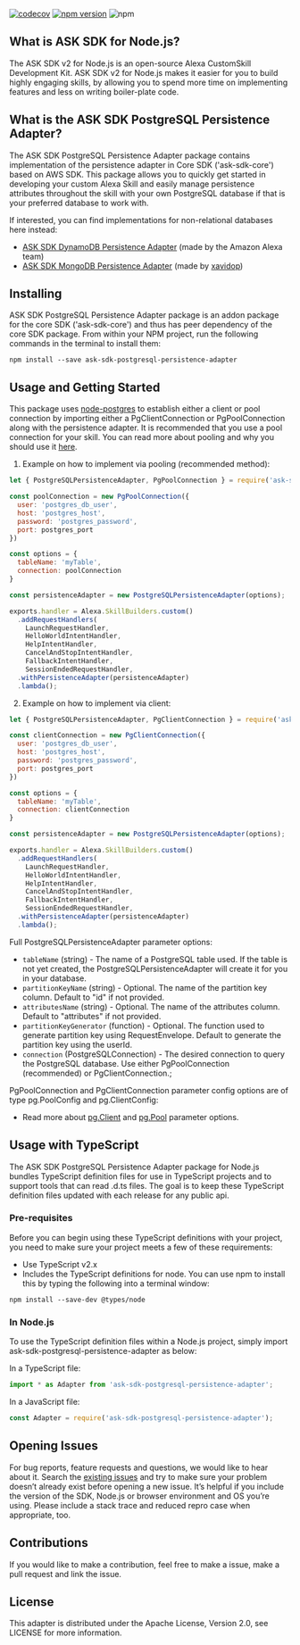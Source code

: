 [![codecov](https://codecov.io/github/bryanleemoore/ask-sdk-postgresql-persistence-adapter/branch/main/graph/badge.svg?token=PRAU3C5NFJ)](https://app.codecov.io/github/bryanleemoore/ask-sdk-postgresql-persistence-adapter)
[![npm version](https://badge.fury.io/js/ask-sdk-postgresql-persistence-adapter.svg)](https://badge.fury.io/js/ask-sdk-postgresql-persistence-adapter)
![npm](https://img.shields.io/npm/dt/ask-sdk-postgresql-persistence-adapter)

## What is ASK SDK for Node.js?

The ASK SDK v2 for Node.js is an open-source Alexa CustomSkill Development Kit. ASK SDK v2 for Node.js makes it easier for you to build highly engaging skills, by allowing you to spend more time on implementing features and less on writing boiler-plate code.

## What is the ASK SDK PostgreSQL Persistence Adapter?

The ASK SDK PostgreSQL Persistence Adapter package contains implementation of the persistence adapter in Core SDK ('ask-sdk-core') based on AWS SDK. This package allows you to quickly get started in developing your custom Alexa Skill and easily manage persistence attributes throughout the skill with your own PostgreSQL database if that is your preferred database to work with.

If interested, you can find implementations for non-relational databases here instead:
  - [ASK SDK DynamoDB Persistence Adapter](https://www.npmjs.com/package/ask-sdk-dynamodb-persistence-adapter) (made by the Amazon Alexa team)
  - [ASK SDK MongoDB Persistence Adapter](https://www.npmjs.com/package/ask-sdk-mongodb-persistence-adapter) (made by [xavidop](https://github.com/xavidop))

## Installing
ASK SDK PostgreSQL Persistence Adapter package is an addon package for the core SDK ('ask-sdk-core') and thus has peer dependency of the core SDK package. From within your NPM project, run the following commands in the terminal to install them:

```
npm install --save ask-sdk-postgresql-persistence-adapter
```

## Usage and Getting Started

This package uses [node-postgres](https://node-postgres.com/) to establish either a client or pool connection by importing either a PgClientConnection or PgPoolConnection along with the persistence adapter. It is recommended that you use a pool connection for your skill. You can read more about pooling and why you should use it [here](https://node-postgres.com/).





1. Example on how to implement via pooling (recommended method):

```javascript
let { PostgreSQLPersistenceAdapter, PgPoolConnection } = require('ask-sdk-postgresql-persistence-adapter');

const poolConnection = new PgPoolConnection({
  user: 'postgres_db_user',
  host: 'postgres_host',
  password: 'postgres_password',
  port: postgres_port
})

const options = {
  tableName: 'myTable',
  connection: poolConnection
}

const persistenceAdapter = new PostgreSQLPersistenceAdapter(options);

exports.handler = Alexa.SkillBuilders.custom()
  .addRequestHandlers(
    LaunchRequestHandler,
    HelloWorldIntentHandler,
    HelpIntentHandler,
    CancelAndStopIntentHandler,
    FallbackIntentHandler,
    SessionEndedRequestHandler,
  .withPersistenceAdapter(persistenceAdapter)
  .lambda();
```

2. Example on how to implement via client:

```javascript
let { PostgreSQLPersistenceAdapter, PgClientConnection } = require('ask-sdk-postgresql-persistence-adapter');

const clientConnection = new PgClientConnection({
  user: 'postgres_db_user',
  host: 'postgres_host',
  password: 'postgres_password',
  port: postgres_port
})

const options = {
  tableName: 'myTable',
  connection: clientConnection
}

const persistenceAdapter = new PostgreSQLPersistenceAdapter(options);

exports.handler = Alexa.SkillBuilders.custom()
  .addRequestHandlers(
    LaunchRequestHandler,
    HelloWorldIntentHandler,
    HelpIntentHandler,
    CancelAndStopIntentHandler,
    FallbackIntentHandler,
    SessionEndedRequestHandler,
  .withPersistenceAdapter(persistenceAdapter)
  .lambda();
```

Full PostgreSQLPersistenceAdapter parameter options:
- `tableName` (string) - The name of a PostgreSQL table used. If the table is not yet created, the PostgreSQLPersistenceAdapter will create it for you in your database.
- `partitionKeyName` (string) - Optional. The name of the partition key column. Default to "id" if not provided.
- `attributesName` (string) - Optional.  The name of the attributes column. Default to "attributes" if not provided.
- `partitionKeyGenerator` (function) - Optional. The function used to generate partition key using RequestEnvelope. Default to generate the partition key using the userId.
- `connection` (PostgreSQLConnection) - The desired connection to query the PostgreSQL database. Use either PgPoolConnection (recommended) or PgClientConnection.;

PgPoolConnection and PgClientConnection parameter config options are of type pg.PoolConfig and pg.ClientConfig:
- Read more about [pg.Client](https://node-postgres.com/apis/client) and [pg.Pool](https://node-postgres.com/apis/pool) parameter options.


## Usage with TypeScript
The ASK SDK PostgreSQL Persistence Adapter package for Node.js bundles TypeScript definition files for use in TypeScript projects and to support tools that can read .d.ts files. The goal is to keep these TypeScript definition files updated with each release for any public api.

### Pre-requisites
Before you can begin using these TypeScript definitions with your project, you need to make sure your project meets a few of these requirements:
- Use TypeScript v2.x
- Includes the TypeScript definitions for node. You can use npm to install this by typing the following into a terminal window:

```
npm install --save-dev @types/node
```

### In Node.js
To use the TypeScript definition files within a Node.js project, simply import ask-sdk-postgresql-persistence-adapter as below:

In a TypeScript file:

```typescript
import * as Adapter from 'ask-sdk-postgresql-persistence-adapter';
```

In a JavaScript file:

```javascript
const Adapter = require('ask-sdk-postgresql-persistence-adapter');
```

## Opening Issues
For bug reports, feature requests and questions, we would like to hear about it. Search the [existing issues](https://github.com/bryanleemoore/ask-sdk-postgresql-persistence-adapter/issues) and try to make sure your problem doesn’t already exist before opening a new issue. It’s helpful if you include the version of the SDK, Node.js or browser environment and OS you’re using. Please include a stack trace and reduced repro case when appropriate, too. 

## Contributions
If you would like to make a contribution, feel free to make a issue, make a pull request and link the issue. 

## License
This adapter is distributed under the Apache License, Version 2.0, see LICENSE for more information.
